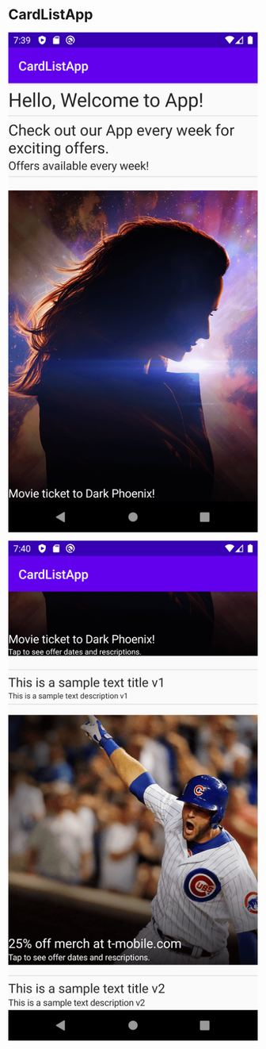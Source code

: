 # CardListApp
![Screenshot A](/device-2020-06-27-074005.png)

![Screenshot B](/device-2020-06-27-074054.png)
